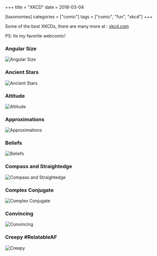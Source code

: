 +++
title = "XKCD"
date = 2018-03-04

[taxonomies]
categories = ["comic"]
tags = ["comic", "fun", "xkcd"]
+++


Some of the best XKCDs, there are many more at : [xkcd.com](https://xkcd.com/)

PS: Its my favorite webcomic!

### Angular Size

![Angular Size](https://imgs.xkcd.com/comics/angular_size_2x.png)

### Ancient Stars

![Ancient Stars](https://imgs.xkcd.com/comics/ancient_stars_2x.png)

### Altitude

![Altitude](https://imgs.xkcd.com/comics/altitude_2x.png)

### Approximations

![Approximations](https://imgs.xkcd.com/comics/approximations.png)

### Beliefs

![Beliefs](https://imgs.xkcd.com/comics/beliefs.jpg)

### Compass and Straightedge

![Compass and Straightedge](https://imgs.xkcd.com/comics/compass_and_straightedge.png)

### Complex Conjugate

![Complex Conjugate](https://imgs.xkcd.com/comics/complex_conjugate.png)

### Convincing

![Convincing](https://imgs.xkcd.com/comics/convincing.png)

### Creepy #RelatableAF

![Creepy](https://imgs.xkcd.com/comics/creepy.png)
